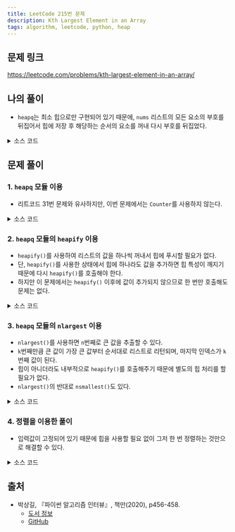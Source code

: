 ```yaml
---
title: LeetCode 215번 문제
description: Kth Largest Element in an Array
tags: algorithm, leetcode, python, heap
---
```


## 문제 링크

https://leetcode.com/problems/kth-largest-element-in-an-array/

## 나의 풀이

- `heapq`는 최소 힙으로만 구현되어 있기 때문에, `nums` 리스트의 모든 요소의 부호를 뒤집어서 힙에 저장 후 해당하는 순서의 요소를 꺼내 다시 부호를 뒤집었다.

<details>
<summary>소스 코드</summary>
<div markdown="1">

```python
import heapq
from typing import List


class MySolution1:
    def findKthLargest(self, nums: List[int], k: int) -> int:
        heap = []
        for i in range(len(nums)):
            heapq.heappush(heap, -nums[i])
        for _ in range(k-1):
            heapq.heappop(heap)
        return -heapq.heappop(heap)
```

</div>
</details>

## 문제 풀이

### 1. `heapq` 모듈 이용

- 리트코드 31번 문제와 유사하지만, 이번 문제에서는 `Counter`를 사용하지 않는다.

<details>
<summary>소스 코드</summary>
<div markdown="1">

```python
import heapq
from typing import List


class MySolution1:
    def findKthLargest(self, nums: List[int], k: int) -> int:
        heap = []
        for i in range(len(nums)):
            heapq.heappush(heap, -nums[i])
        for _ in range(k-1):
            heapq.heappop(heap)
        return -heapq.heappop(heap)
```

</div>
</details>

### 2. `heapq` 모듈의 `heapify` 이용

- `heapify()`를 사용하여 리스트의 값을 하나씩 꺼내서 힙에 푸시할 필요가 없다.
- 단, `heapify()`를 사용한 상태에서 힙에 하나라도 값을 추가하면 힙 특성이 깨지기 때문에 다시 `heapify()`를 호출해야 한다.
- 하지만 이 문제에서는 `heapify()` 이후에 값이 추가되지 않으므로 한 번만 호출해도 문제는 없다.

<details>
<summary>소스 코드</summary>
<div markdown="1">

```python
import heapq
from typing import List


class Solution2:
    def findKthLargest(self, nums: List[int], k: int) -> int:
        heapq.heapify(nums)

        for _ in range(len(nums) - k):
            heapq.heappop(nums)

        return heapq.heappop(nums)
```

</div>
</details>

### 3. `heapq` 모듈의 `nlargest` 이용

- `nlargest()`를 사용하면 `n`번째로 큰 값을 추출할 수 있다.
- `k`번째만큼 큰 값이 가장 큰 값부터 순서대로 리스트로 리턴되며, 마지막 인덱스가 `k`번째 값이 된다.
- 힙이 아니더라도 내부적으로 `heapify()`를 호출해주기 때문에 별도의 힙 처리를 할 필요가 없다.
- `nlargest()`의 반대로 `nsmallest()`도 있다.

<details>
<summary>소스 코드</summary>
<div markdown="1">

```python
import heapq
from typing import List


class Solution3:
    def findKthLargest(self, nums: List[int], k: int) -> int:
        return heapq.nlargest(k, nums)[-1]
```

</div>
</details>

### 4. 정렬을 이용한 풀이

- 입력값이 고정되어 있기 때문에 힙을 사용할 필요 없이 그저 한 번 정렬하는 것만으로 해결할 수 있다.

<details>
<summary>소스 코드</summary>
<div markdown="1">

```python
from typing import List


class Solution4:
    def findKthLargest(self, nums: List[int], k: int) -> int:
        # nums.sort()
        # return nums[-k]
        return sorted(nums, reverse=True)[k - 1]
```

</div>
</details>

## 출처

- 박상길, 『파이썬 알고리즘 인터뷰』, 책만(2020), p456-458.
  - [도서 정보](https://www.onlybook.co.kr/entry/algorithm-interview)
  - [GitHub](https://github.com/onlybooks/algorithm-interview)
